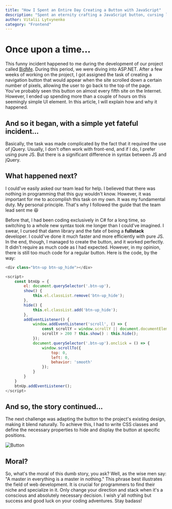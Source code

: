 ```yaml
---
title: "How I Spent an Entire Day Creating a Button with JavaScript"
description: "Spent an eternity crafting a JavaScript button, cursing libraries and fate. Moral: be a master in something, unless you enjoy code-induced hair-pulling marathons!"
author: Vitalii Lytvynenko
category: "Frontend"
---
```


# Once upon a time...

This funny incident happened to me during the development of our project called [BidMe](https://bidme.flurium.com).
During this period, we were diving into ASP.NET. After a few weeks of working on the
project, I got assigned the task of creating a navigation button that would appear when
the site scrolled down a certain number of pixels, allowing the user to go back to the
top of the page. You've probably seen this button on almost every fifth site on the
Internet. However, I ended up spending more than a couple of hours on this seemingly
simple UI element. In this article, I will explain how and why it happened.

## And so it began, with a simple yet fateful incident...

Basically, the task was made complicated by the fact that it required the use of jQuery.
Usually, I don't often work with front-end, and if I do, I prefer using pure JS.
But there is a significant difference in syntax between JS and jQuery.

## What happened next?

I could've easily asked our team lead for help. I believed that there was nothing in
programming that this guy wouldn't know. However, it was important for me to accomplish
this task on my own. It was my fundamental duty. My personal principle. That's why I
followed the guide that the team lead sent me :laughing:

Before that, I had been coding exclusively in C# for a long time, so switching to a
whole new syntax took me longer than I could've imagined.
I swear, I cursed that damn library and the fate of being a **fullstack** developer.
I could've done it much faster and more efficiently with pure JS. In the end, though,
I managed to create the button, and it worked perfectly. It didn't require as much code
as I had expected. However, in my opinion, there is still too much code for a regular button.
Here is the code, by the way:

```js
<div class="btn-up btn-up_hide"></div>

<script>
    const btnUp = {
        el: document.querySelector('.btn-up'),
        show() {
            this.el.classList.remove('btn-up_hide');
        },
        hide() {
            this.el.classList.add('btn-up_hide');
        },
        addEventListener() {
            window.addEventListener('scroll', () => {
                const scrollY = window.scrollY || document.documentElement.scrollTop;
                scrollY > 200 ? this.show() : this.hide();
            });
            document.querySelector('.btn-up').onclick = () => {
                window.scrollTo({
                    top: 0,
                    left: 0,
                    behavior: 'smooth'
                });
            }
        }
    }
    btnUp.addEventListener();
</script>
```

## And so, the story continued...

The next challenge was adapting the button to the project's existing design, making it
blend naturally. To achieve this, I had to write CSS classes and define the necessary
properties to hide and display the button at specific positions.

![Button](/blog/btn.jpg)

## Moral?

So, what's the moral of this dumb story, you ask? Well, as the wise men say:
"A master in everything is a master in nothing." This phrase best illustrates
the field of web development. It is crucial for programmers to find their niche and
specialize in it. Only change your direction and stack when it's a conscious and
absolutely necessary decision. I wish y'all nothing but success and good luck on your
coding adventures. Stay badass!
